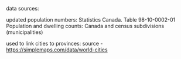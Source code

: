 data sources:

updated population numbers:
Statistics Canada. Table 98-10-0002-01  Population and dwelling counts: Canada and census subdivisions (municipalities)

used to link cities to provinces:
source - https://simplemaps.com/data/world-cities 

